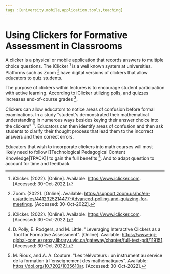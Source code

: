 ```yaml
---
tags :[university,mobile,application,tools,teaching]
---
```


# Using Clickers for Formative Assessment in Classrooms

A clicker is a physical or mobile application that records answers to multiple choice questions. The iClicker [^1] is a well known system at universities. Platforms such as Zoom [^2] have digital versions of clickers that allow educators to quiz students.

The purpose of clickers within lectures is to encourage student participation with active learning. According to iClicker utilizing polls, and quizzes increases end-of-course grades [^1].

Clickers can allow educators to notice areas of confusion before formal examinations. In a study "student's demonstrated their mathematical understanding in numerous ways besides keying their answer choice into the clickers" [^3]. Educators can then identify areas of confusion and then ask students to clarify their thought process that lead them to the incorrect answers and then correct errors.

Educators that wish to incorporate clickers into math courses will most likely need to follow [[Technological Pedagogical Content Knowledge|TPACK]] to gain the full benefits [^4]. And to adapt question to account for time and feedback.

[^1]: iClicker. (2022). \[Online\]. Available: https://www.iclicker.com. \[Accessed: 30-Oct-2022\.]
[^2]: Zoom. (2022). \[Online\]. Available: https://support.zoom.us/hc/en-us/articles/4412325214477-Advanced-polling-and-quizzing-for-meetings. \[Accessed: 30-Oct-2022\].
[^3]: D. Polly, E. Rodgers, and M. Little. "Leveraging Interactive Clickers as a Tool for Formative Assessment". \[Online\]. Available: https://www-igi-global-com.ezproxy.library.uvic.ca/gateway/chapter/full-text-pdf/119151. \[Accessed: 30-Oct-2022\].
[^4]: M. Rioux, and A. A. Couture. "Les télévoteurs : un instrument au service de la formation à l'enseignement des mathématiques". Available: https://doi.org/10.7202/1035610ar. \[Accessed: 30-Oct-2022\].
